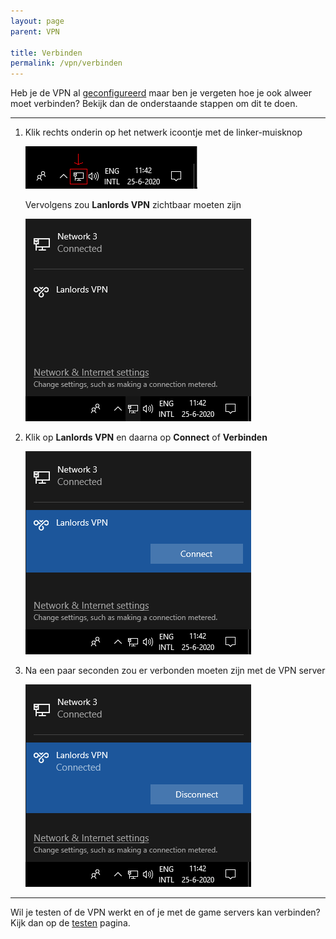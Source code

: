 ```yaml
---
layout: page
parent: VPN

title: Verbinden
permalink: /vpn/verbinden
---
```


Heb je de VPN al [geconfigureerd](configureren) maar ben je vergeten hoe je ook
alweer moet verbinden? Bekijk dan de onderstaande stappen om dit te doen.

---

1. Klik rechts onderin op het netwerk icoontje met de linker-muisknop

   ![Screenshot](/assets/img/vpn/taskbar-icon-marked.png)

   Vervolgens zou **Lanlords VPN** zichtbaar moeten zijn

   ![Screenshot](/assets/img/vpn/network-menu.png)

2. Klik op **Lanlords VPN** en daarna op **Connect** of **Verbinden**

   ![Screenshot](/assets/img/vpn/network-menu-selected.png)

3. Na een paar seconden zou er verbonden moeten zijn met de VPN server

   ![Screenshot](/assets/img/vpn/network-menu-connected.png)

---

Wil je testen of de VPN werkt en of je met de game servers kan verbinden? Kijk
dan op de [testen](testen) pagina.
